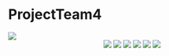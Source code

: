 # ProjectTeam4

<img src="https://capsule-render.vercel.app/api?type=waving&color=auto&height=200&section=header&text=Buy-Me&fontSize=90" />
<div align="center">
	<img src="https://img.shields.io/badge/Java-007396?style=flat&logo=Java&logoColor=white" />
  <img src="https://img.shields.io/badge/JavaScript-007396?style=flat&logo=Java&logoColor=white" />
  <img src="https://img.shields.io/badge/JQuery-007396?style=flat&logo=Java&logoColor=white" />
	<img src="https://img.shields.io/badge/HTML5-E34F26?style=flat&logo=HTML5&logoColor=white" />
	<img src="https://img.shields.io/badge/CSS3-1572B6?style=flat&logo=CSS3&logoColor=white" />
 <img src="https://img.shields.io/badge/Oracle-FF0000?style=flat&logo=CSS3&logoColor=white" />
</div>
